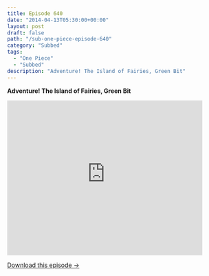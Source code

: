 ```yaml
---
title: Episode 640
date: "2014-04-13T05:30:00+00:00"
layout: post
draft: false
path: "/sub-one-piece-episode-640"
category: "Subbed"
tags:
  - "One Piece"
  - "Subbed"
description: "Adventure! The Island of Fairies, Green Bit"
---
```


**Adventure! The Island of Fairies, Green Bit**

<iframe width="640" height="360" src="https://www.rapidvideo.com/e/G6FRPG2DF8" frameborder="0" marginwidth=0 marginheight=0 scrolling=no allowfullscreen style="max-width:90%;"></iframe>

<a href="http://ouo.io/qs/eCodkFEQ?s=https://www.rapidvideo.com/d/G6FRPG2DF8" class="styled_a">Download this episode →</a>

